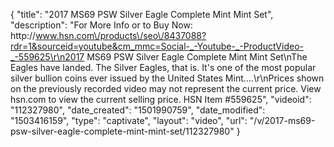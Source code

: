 {
    "title": "2017 MS69 PSW Silver Eagle Complete Mint Mint Set",
    "description": "For More Info or to Buy Now: http:\/\/www.hsn.com\/products\/seo\/8437088?rdr=1&sourceid=youtube&cm_mmc=Social-_-Youtube-_-ProductVideo-_-559625\r\n2017 MS69 PSW Silver Eagle Complete Mint Mint Set\nThe Eagles have landed. The Silver Eagles, that is. It's one of the most popular silver bullion coins ever issued by the United States Mint....\r\nPrices shown on the previously recorded video may not represent the current price.  View hsn.com to view the current selling price. HSN Item #559625",
    "videoid": "112327980",
    "date_created": "1501990759",
    "date_modified": "1503416159",
    "type": "captivate",
    "layout": "video",
    "url": "\/v\/2017-ms69-psw-silver-eagle-complete-mint-mint-set\/112327980"
}